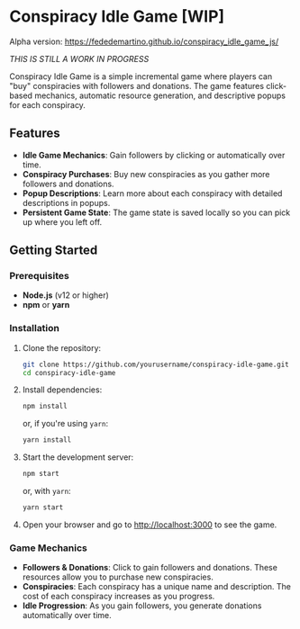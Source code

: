 # Conspiracy Idle Game [WIP]

Alpha version: https://fededemartino.github.io/conspiracy_idle_game_js/

*THIS IS STILL A WORK IN PROGRESS*

Conspiracy Idle Game is a simple incremental game where players can "buy" conspiracies with followers and donations. The game features click-based mechanics, automatic resource generation, and descriptive popups for each conspiracy.

## Features

- **Idle Game Mechanics**: Gain followers by clicking or automatically over time.
- **Conspiracy Purchases**: Buy new conspiracies as you gather more followers and donations.
- **Popup Descriptions**: Learn more about each conspiracy with detailed descriptions in popups.
- **Persistent Game State**: The game state is saved locally so you can pick up where you left off.

## Getting Started

### Prerequisites

- **Node.js** (v12 or higher)
- **npm** or **yarn**

### Installation

1. Clone the repository:

    ```bash
    git clone https://github.com/yourusername/conspiracy-idle-game.git
    cd conspiracy-idle-game
    ```

2. Install dependencies:

    ```bash
    npm install
    ```

   or, if you're using `yarn`:

    ```bash
    yarn install
    ```

3. Start the development server:

    ```bash
    npm start
    ```

   or, with `yarn`:

    ```bash
    yarn start
    ```

4. Open your browser and go to [http://localhost:3000](http://localhost:3000) to see the game.
  
### Game Mechanics

- **Followers & Donations**: Click to gain followers and donations. These resources allow you to purchase new conspiracies.
- **Conspiracies**: Each conspiracy has a unique name and description. The cost of each conspiracy increases as you progress.
- **Idle Progression**: As you gain followers, you generate donations automatically over time.
